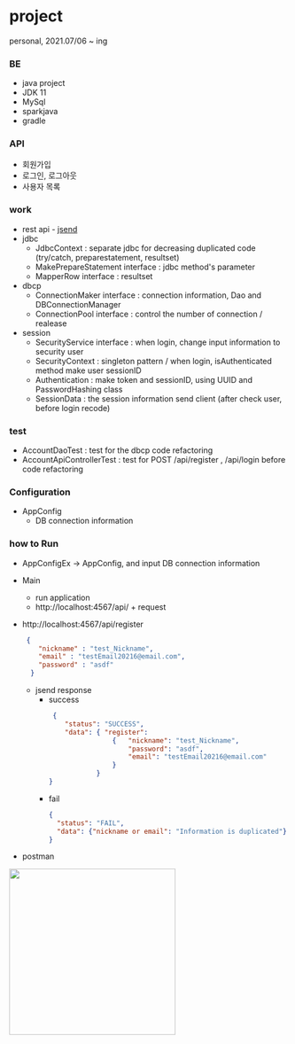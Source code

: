 
# project
personal, 2021.07/06 ~ ing

### BE
* java project
* JDK 11
* MySql 
* sparkjava
* gradle

### API
* 회원가입 
* 로그인, 로그아웃 
* 사용자 목록

### work
* rest api - [jsend](https://github.com/omniti-labs/jsend)
* jdbc
  * JdbcContext : separate jdbc for decreasing duplicated code (try/catch, preparestatement, resultset) 
  * MakePrepareStatement interface : jdbc method's parameter
  * MapperRow interface : resultset
* dbcp 
  * ConnectionMaker interface : connection information, Dao and DBConnectionManager
  * ConnectionPool interface : control the number of connection / realease 
* session 
  * SecurityService interface : when login, change input information to security user
  * SecurityContext : singleton pattern / when login, isAuthenticated method make user sessionID
  * Authentication : make token and sessionID, using UUID and PasswordHashing class
  * SessionData : the session information send client (after check user, before login recode) 
  
### test
* AccountDaoTest : test for the dbcp code refactoring
* AccountApiControllerTest : test for POST /api/register , /api/login before code refactoring


### Configuration
* AppConfig
  * DB connection information
  
### how to Run
* AppConfigEx -> AppConfig, and input DB connection information
* Main
  * run application 
  * http://localhost:4567/api/ + request
* http://localhost:4567/api/register
    ~~~json
     {
        "nickname" : "test_Nickname",
        "email" : "testEmail20216@email.com",
        "password" : "asdf"
      }
    ~~~
  * jsend response
    * success
      ~~~json
       {
          "status": "SUCCESS",
          "data": { "register": 
                      {   "nickname": "test_Nickname",
                          "password": "asdf",
                          "email": "testEmail20216@email.com" 
                      }
                  }
      }
      ~~~
    * fail
      ~~~json
      {
        "status": "FAIL",
        "data": {"nickname or email": "Information is duplicated"}
      }
      ~~~

* postman
<div style="inline;">
<img src="https://user-images.githubusercontent.com/66774973/125237068-0b1f6e80-e320-11eb-8183-1edcca884485.PNG" width="300"> 
</div>
<div style="inline;">
</div>
